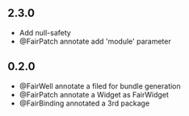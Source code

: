 ## 2.3.0
* Add null-safety
* @FairPatch annotate add 'module' parameter

## 0.2.0
* @FairWell annotate a filed for bundle generation
* @FairPatch annotate a Widget as FairWidget
* @FairBinding annotated a 3rd package